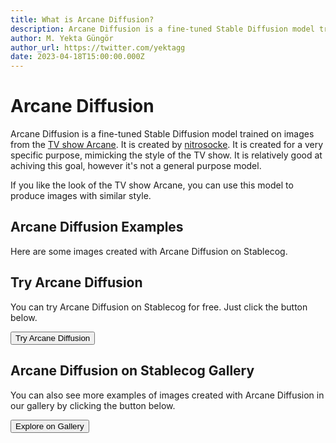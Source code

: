 ```yaml
---
title: What is Arcane Diffusion?
description: Arcane Diffusion is a fine-tuned Stable Diffusion model trained on images from the TV show Arcane.
author: M. Yekta Güngör
author_url: https://twitter.com/yektagg
date: 2023-04-18T15:00:00.000Z
---
```


<script>
  import Button from '$components/primitives/buttons/Button.svelte'
  import DocImage from '$components/docs/DocImage.svelte'
</script>

# Arcane Diffusion

Arcane Diffusion is a fine-tuned Stable Diffusion model trained on images from the [TV show Arcane](https://www.imdb.com/title/tt11126994/). It is created by [nitrosocke](https://huggingface.co/nitrosocke). It is created for a very specific purpose, mimicking the style of the TV show. It is relatively good at achiving this goal, however it's not a general purpose model.

If you like the look of the TV show Arcane, you can use this model to produce images with similar style.

## Arcane Diffusion Examples

Here are some images created with Arcane Diffusion on Stablecog.

<DocImage src="https://ba.stablecog.com/guide/models/arcane-diffusion.jpg" alt="Arcane Diffusion Examples" width="2560" height="4480"/>

## Try Arcane Diffusion

You can try Arcane Diffusion on Stablecog for free. Just click the button below.

<Button class="mt-4" href="https://stablecog.com/generate/?mi=36d9d835-646f-4fc7-b9fe-98654464bf8e&adv=true" target="_blank">
Try Arcane Diffusion
</Button>

## Arcane Diffusion on Stablecog Gallery

You can also see more examples of images created with Arcane Diffusion in our gallery by clicking the button below.

<Button class="mt-4" href="https://stablecog.com/gallery?mi=36d9d835-646f-4fc7-b9fe-98654464bf8e" target="_blank">
  Explore on Gallery
</Button>
